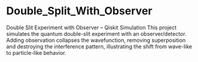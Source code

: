 # Double_Split_With_Observer
Double Slit Experiment with Observer – Qiskit Simulation This project simulates the quantum double-slit experiment with an observer/detector. Adding observation collapses the wavefunction, removing superposition and destroying the interference pattern, illustrating the shift from wave-like to particle-like behavior.
